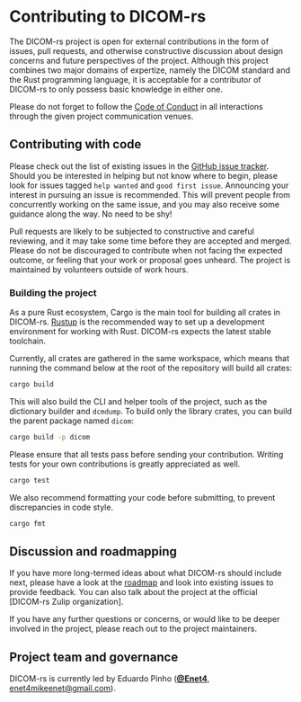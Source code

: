 # Contributing to DICOM-rs

The DICOM-rs project is open for external contributions
in the form of issues, pull requests, and otherwise constructive discussion
about design concerns and future perspectives of the project.
Although this project combines two major domains of expertize,
namely the DICOM standard and the Rust programming language,
it is acceptable for a contributor of DICOM-rs
to only possess basic knowledge in either one.

Please do not forget to follow the [Code of Conduct](CODE_OF_CONDUCT.md)
in all interactions through the given project communication venues.

## Contributing with code

Please check out the list of existing issues in the [GitHub issue tracker].
Should you be interested in helping but not know where to begin,
please look for issues tagged `help wanted` and `good first issue`.
Announcing your interest in pursuing an issue is recommended.
This will prevent people from concurrently working on the same issue,
and you may also receive some guidance along the way.
No need to be shy!

Pull requests are likely to be subjected to constructive and careful reviewing,
and it may take some time before they are accepted and merged.
Please do not be discouraged to contribute when not facing the expected outcome,
or feeling that your work or proposal goes unheard.
The project is maintained by volunteers outside of work hours.

[GitHub issue tracker]: https://github.com/Enet4/dicom-rs/issues

### Building the project
As a pure Rust ecosystem,
Cargo is the main tool for building all crates in DICOM-rs.
[Rustup] is the recommended way to set up a development environment
for working with Rust.
DICOM-rs expects the latest stable toolchain.

Currently, all crates are gathered in the same workspace,
which means that running the command below
at the root of the repository will build all crates:

```sh
cargo build
```

This will also build the CLI and helper tools of the project,
such as the dictionary builder and `dcmdump`.
To build only the library crates,
you can build the parent package named `dicom`:

```sh
cargo build -p dicom
```

Please ensure that all tests pass before sending your contribution.
Writing tests for your own contributions is greatly appreciated as well.

```sh
cargo test
```

We also recommend formatting your code before submitting,
to prevent discrepancies in code style.

```sh
cargo fmt
```

[Rustup]: https://rustup.rs

## Discussion and roadmapping
If you have more long-termed ideas about what DICOM-rs should include next,
please have a look at the [roadmap] and look into existing issues to provide feedback.
You can also talk about the project at the official [DICOM-rs Zulip organization].

If you have any further questions or concerns,
or would like to be deeper involved in the project,
please reach out to the project maintainers.

[roadmap]: https://github.com/Enet4/dicom-rs/wiki/Roadmap
[Zulip organization]: https://dicom-rs.zulipchat.com

## Project team and governance
DICOM-rs is currently led by Eduardo Pinho ([**@Enet4**](https://github.com/Enet4), <enet4mikeenet@gmail.com>).
